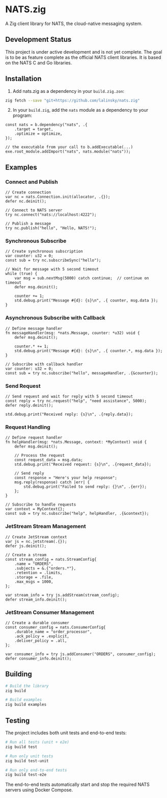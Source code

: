 # NATS.zig

A Zig client library for NATS, the cloud-native messaging system.

## Development Status

This project is under active development and is not yet complete. The goal is to be as feature complete as the official NATS client libraries. It is based on the NATS C and Go libraries.

## Installation

1) Add nats.zig as a dependency in your `build.zig.zon`:

```bash
zig fetch --save "git+https://github.com/lalinsky/nats.zig"
```

2) In your `build.zig`, add the `nats` module as a dependency to your program:

```zig
const nats = b.dependency("nats", .{
    .target = target,
    .optimize = optimize,
});

// the executable from your call to b.addExecutable(...)
exe.root_module.addImport("nats", nats.module("nats"));
```

## Examples

### Connect and Publish

```zig
// Create connection
var nc = nats.Connection.init(allocator, .{});
defer nc.deinit();

// Connect to NATS server
try nc.connect("nats://localhost:4222");

// Publish a message
try nc.publish("hello", "Hello, NATS!");
```

### Synchronous Subscribe

```zig
// Create synchronous subscription
var counter: u32 = 0;
const sub = try nc.subscribeSync("hello");

// Wait for message with 5 second timeout
while (true) {
    var msg = sub.nextMsg(5000) catch continue;  // continue on timeout
    defer msg.deinit();

    counter += 1;
    std.debug.print("Message #{d}: {s}\n", .{ counter, msg.data });
}
```

### Asynchronous Subscribe with Callback

```zig
// Define message handler
fn messageHandler(msg: *nats.Message, counter: *u32) void {
    defer msg.deinit();

    counter.* += 1;
    std.debug.print("Message #{d}: {s}\n", .{ counter.*, msg.data });
}

// Subscribe with callback handler
var counter: u32 = 0;
const sub = try nc.subscribe("hello", messageHandler, .{&counter});
```

### Send Request

```zig
// Send request and wait for reply with 5 second timeout
const reply = try nc.request("help", "need assistance", 5000);
defer reply.deinit();

std.debug.print("Received reply: {s}\n", .{reply.data});
```

### Request Handling

```zig
// Define request handler
fn helpHandler(msg: *nats.Message, context: *MyContext) void {
    defer msg.deinit();
    
    // Process the request
    const request_data = msg.data;
    std.debug.print("Received request: {s}\n", .{request_data});
    
    // Send reply
    const response = "Here's your help response";
    msg.reply(response) catch |err| {
        std.debug.print("Failed to send reply: {}\n", .{err});
    };
}

// Subscribe to handle requests
var context = MyContext{};
const sub = try nc.subscribe("help", helpHandler, .{&context});
```

### JetStream Stream Management

```zig
// Create JetStream context
var js = nc.jetstream(.{});
defer js.deinit();

// Create a stream
const stream_config = nats.StreamConfig{
    .name = "ORDERS",
    .subjects = &.{"orders.*"},
    .retention = .limits,
    .storage = .file,
    .max_msgs = 1000,
};

var stream_info = try js.addStream(stream_config);
defer stream_info.deinit();
```

### JetStream Consumer Management

```zig
// Create a durable consumer
const consumer_config = nats.ConsumerConfig{
    .durable_name = "order_processor", 
    .ack_policy = .explicit,
    .deliver_policy = .all,
};

var consumer_info = try js.addConsumer("ORDERS", consumer_config);
defer consumer_info.deinit();
```

## Building

```bash
# Build the library
zig build

# Build examples
zig build examples
```

## Testing

The project includes both unit tests and end-to-end tests:

```bash
# Run all tests (unit + e2e)
zig build test

# Run only unit tests
zig build test-unit

# Run only end-to-end tests
zig build test-e2e
```

The end-to-end tests automatically start and stop the required NATS servers using Docker Compose.
